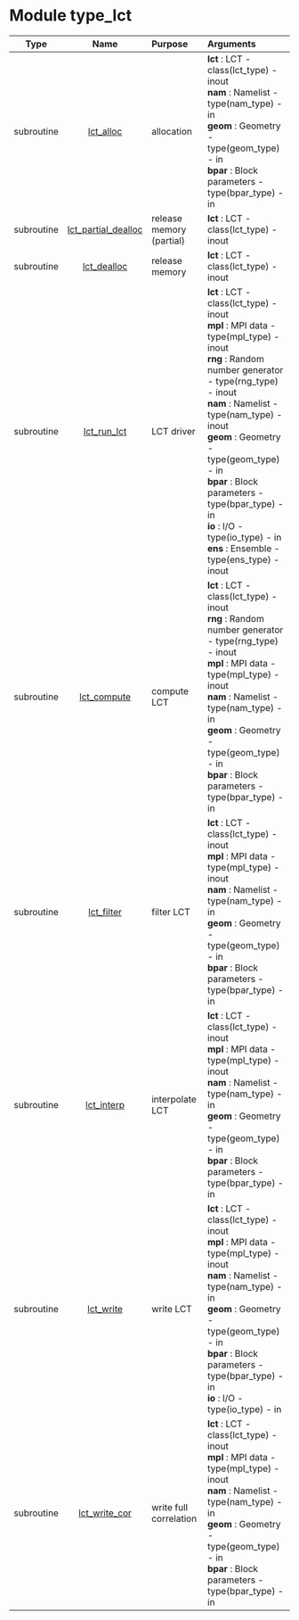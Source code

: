 # Module type_lct

| Type | Name | Purpose | Arguments          |
| :--: | :--: | :------ | :----------------- |
| subroutine | [lct_alloc](https://github.com/JCSDA/saber/tree/develop/src/saber/bump/type_lct.F90#L58) | allocation | <b>lct</b> :  LCT - class(lct_type) - inout<br><b>nam</b> :  Namelist - type(nam_type) - in<br><b>geom</b> :  Geometry - type(geom_type) - in<br><b>bpar</b> :  Block parameters - type(bpar_type) - in |
| subroutine | [lct_partial_dealloc](https://github.com/JCSDA/saber/tree/develop/src/saber/bump/type_lct.F90#L83) | release memory (partial) | <b>lct</b> :  LCT - class(lct_type) - inout |
| subroutine | [lct_dealloc](https://github.com/JCSDA/saber/tree/develop/src/saber/bump/type_lct.F90#L106) | release memory | <b>lct</b> :  LCT - class(lct_type) - inout |
| subroutine | [lct_run_lct](https://github.com/JCSDA/saber/tree/develop/src/saber/bump/type_lct.F90#L140) | LCT driver | <b>lct</b> :  LCT - class(lct_type) - inout<br><b>mpl</b> :  MPI data - type(mpl_type) - inout<br><b>rng</b> :  Random number generator - type(rng_type) - inout<br><b>nam</b> :  Namelist - type(nam_type) - inout<br><b>geom</b> :  Geometry - type(geom_type) - in<br><b>bpar</b> :  Block parameters - type(bpar_type) - in<br><b>io</b> :  I/O - type(io_type) - in<br><b>ens</b> :  Ensemble - type(ens_type) - inout |
| subroutine | [lct_compute](https://github.com/JCSDA/saber/tree/develop/src/saber/bump/type_lct.F90#L223) | compute LCT | <b>lct</b> :  LCT - class(lct_type) - inout<br><b>rng</b> :  Random number generator - type(rng_type) - inout<br><b>mpl</b> :  MPI data - type(mpl_type) - inout<br><b>nam</b> :  Namelist - type(nam_type) - in<br><b>geom</b> :  Geometry - type(geom_type) - in<br><b>bpar</b> :  Block parameters - type(bpar_type) - in |
| subroutine | [lct_filter](https://github.com/JCSDA/saber/tree/develop/src/saber/bump/type_lct.F90#L261) | filter LCT | <b>lct</b> :  LCT - class(lct_type) - inout<br><b>mpl</b> :  MPI data - type(mpl_type) - inout<br><b>nam</b> :  Namelist - type(nam_type) - in<br><b>geom</b> :  Geometry - type(geom_type) - in<br><b>bpar</b> :  Block parameters - type(bpar_type) - in |
| subroutine | [lct_interp](https://github.com/JCSDA/saber/tree/develop/src/saber/bump/type_lct.F90#L291) | interpolate LCT | <b>lct</b> :  LCT - class(lct_type) - inout<br><b>mpl</b> :  MPI data - type(mpl_type) - inout<br><b>nam</b> :  Namelist - type(nam_type) - in<br><b>geom</b> :  Geometry - type(geom_type) - in<br><b>bpar</b> :  Block parameters - type(bpar_type) - in |
| subroutine | [lct_write](https://github.com/JCSDA/saber/tree/develop/src/saber/bump/type_lct.F90#L322) | write LCT | <b>lct</b> :  LCT - class(lct_type) - inout<br><b>mpl</b> :  MPI data - type(mpl_type) - inout<br><b>nam</b> :  Namelist - type(nam_type) - in<br><b>geom</b> :  Geometry - type(geom_type) - in<br><b>bpar</b> :  Block parameters - type(bpar_type) - in<br><b>io</b> :  I/O - type(io_type) - in |
| subroutine | [lct_write_cor](https://github.com/JCSDA/saber/tree/develop/src/saber/bump/type_lct.F90#L355) | write full correlation | <b>lct</b> :  LCT - class(lct_type) - inout<br><b>mpl</b> :  MPI data - type(mpl_type) - inout<br><b>nam</b> :  Namelist - type(nam_type) - in<br><b>geom</b> :  Geometry - type(geom_type) - in<br><b>bpar</b> :  Block parameters - type(bpar_type) - in |
